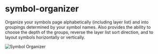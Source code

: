 # symbol-organizer
Organize your symbols page alphabetically (including layer list) and into groupings determined by your symbol names. Also provides the ability to choose the depth of the groups, reverse the layer list sort direction, and to layout symbols horizontally or vertically.

![Symbol Organizer](https://raw.githubusercontent.com/sonburn/symbol-organizer/master/Screenshots/Symbol%20Organizer.png)
